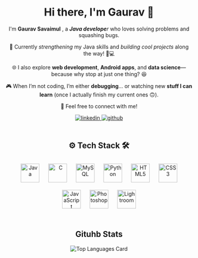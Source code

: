<h1 align="center">Hi there, I'm Gaurav 👋</h1>
<div align="center">
<p>I'm <strong>Gaurav Savaimul</strong> , a <strong><em>Java develope</em></strong><em>r</em> who loves solving problems and squashing bugs.</p>

<p>🚀 Currently <em>strengthening</em> my Java skills and <em>building cool projects</em> along the way! 💪💻</p>

<p>🌐 I also explore <strong>web development</strong>, <strong>Android apps</strong>, and <strong>data science</strong>—because why stop at just one thing? 😆</p>

<p>🎮 When I’m not coding, I’m either <strong>debugging</strong>… or watching new <strong>stuff I can learn</strong> (once I actually finish my current ones 🙃).</p>

<p>📩 Feel free to connect with me!</p>
<div align="center">
<a href="https://linkedin.com/in/https://in.linkedin.com/in/gaurav-savaimul" target="_blank">
<img src=https://img.shields.io/badge/linkedin-%231E77B5.svg?&style=for-the-badge&logo=linkedin&logoColor=white alt=linkedin style="margin-bottom: 5px;" />
</a>
<a href="https://github.com/gaurav-savaimul" target="_blank">
<img src=https://img.shields.io/badge/github-%2324292e.svg?&style=for-the-badge&logo=github&logoColor=white alt=github style="margin-bottom: 5px;" />
</a>  
</div>  
<br/>  


</div>
<h2 align="center">⚙️ Tech Stack 🛠️</h2>
<div align="center">
<a href="https://www.java.com/" target="_blank"><img style="margin: 10px" src="https://profilinator.rishav.dev/skills-assets/java-original-wordmark.svg" alt="Java" height="50" /></a>  
<a href="https://www.cprogramming.com/" target="_blank"><img style="margin: 10px" src="https://profilinator.rishav.dev/skills-assets/c-original.svg" alt="C" height="50" /></a>  
<a href="https://www.mysql.com/" target="_blank"><img style="margin: 10px" src="https://profilinator.rishav.dev/skills-assets/mysql-original-wordmark.svg" alt="MySQL" height="50" /></a>  
<a href="https://www.python.org/" target="_blank"><img style="margin: 10px" src="https://profilinator.rishav.dev/skills-assets/python-original.svg" alt="Python" height="50" /></a>  
<a href="https://en.wikipedia.org/wiki/HTML5" target="_blank"><img style="margin: 10px" src="https://profilinator.rishav.dev/skills-assets/html5-original-wordmark.svg" alt="HTML5" height="50" /></a>  
<a href="https://www.w3schools.com/css/" target="_blank"><img style="margin: 10px" src="https://profilinator.rishav.dev/skills-assets/css3-original-wordmark.svg" alt="CSS3" height="50" /></a>  
<a href="https://www.javascript.com/" target="_blank"><img style="margin: 10px" src="https://profilinator.rishav.dev/skills-assets/javascript-original.svg" alt="JavaScript" height="50" /></a>  
<a href="https://www.adobe.com/in/products/photoshop.html" target="_blank"><img style="margin: 10px" src="https://profilinator.rishav.dev/skills-assets/photoshop-plain.svg" alt="Photoshop" height="50" /></a>  
<a href="https://www.adobe.com/products/photoshop-lightroom.html" target="_blank"><img style="margin: 10px" src="https://profilinator.rishav.dev/skills-assets/lightroom.png" alt="Lightroom" height="50" /></a>
<div align="center">
<br/>  
  
<h2 align="center"> Gituhb Stats</h2>
<div align="center">
<img src="https://github-readme-stats.vercel.app/api/top-langs/?username=gaurav-savaimul&layout=compact&theme=dark" alt="Top Languages Card"></div>
